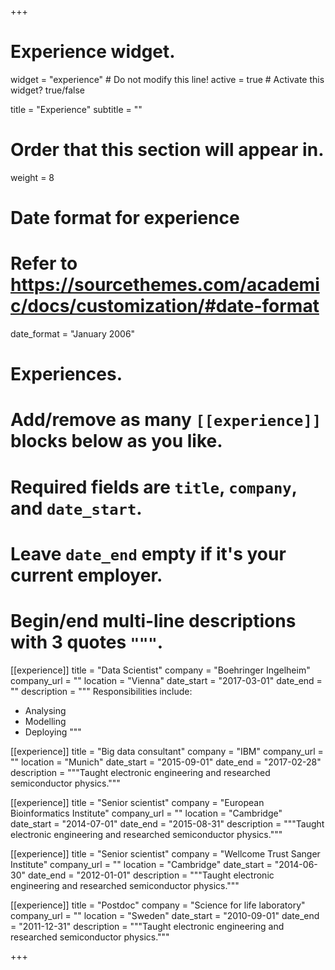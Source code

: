 +++
# Experience widget.
widget = "experience"  # Do not modify this line!
active = true  # Activate this widget? true/false

title = "Experience"
subtitle = ""

# Order that this section will appear in.
weight = 8

# Date format for experience
#   Refer to https://sourcethemes.com/academic/docs/customization/#date-format
date_format = "January 2006"

# Experiences.
#   Add/remove as many `[[experience]]` blocks below as you like.
#   Required fields are `title`, `company`, and `date_start`.
#   Leave `date_end` empty if it's your current employer.
#   Begin/end multi-line descriptions with 3 quotes `"""`.
[[experience]]
  title = "Data Scientist"
  company = "Boehringer Ingelheim"
  company_url = ""
  location = "Vienna"
  date_start = "2017-03-01"
  date_end = ""
  description = """
  Responsibilities include:
  
  * Analysing
  * Modelling
  * Deploying
  """

[[experience]]
  title = "Big data consultant"
  company = "IBM"
  company_url = ""
  location = "Munich"
  date_start = "2015-09-01"
  date_end = "2017-02-28"
  description = """Taught electronic engineering and researched semiconductor physics."""


[[experience]]
  title = "Senior scientist"
  company = "European Bioinformatics Institute"
  company_url = ""
  location = "Cambridge"
  date_start = "2014-07-01"
  date_end = "2015-08-31"
  description = """Taught electronic engineering and researched semiconductor physics."""

[[experience]]
  title = "Senior scientist"
  company = "Wellcome Trust Sanger Institute"
  company_url = ""
  location = "Cambridge"
  date_start = "2014-06-30"
  date_end = "2012-01-01"
  description = """Taught electronic engineering and researched semiconductor physics."""


[[experience]]
  title = "Postdoc"
  company = "Science for life laboratory"
  company_url = ""
  location = "Sweden"
  date_start = "2010-09-01"
  date_end = "2011-12-31"
  description = """Taught electronic engineering and researched semiconductor physics."""

+++
